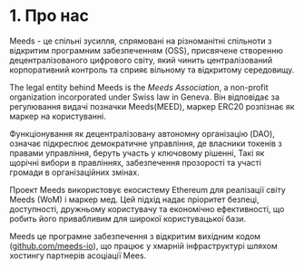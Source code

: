 
# 1. Про нас

Meeds - це спільні зусилля, спрямовані на різноманітні спільноти з відкритим програмним забезпеченням (OSS), присвячене створенню децентралізованого цифрового світу, який чинить централізований корпоративний контроль та сприяє вільному та відкритому середовищу.

The legal entity behind Meeds is the _Meeds Association_, a non-profit organization incorporated under Swiss law in Geneva. Він відповідає за регулювання видачі позначки Meeds(MEED), маркер ERC20 розпізнає як маркер на користуванні.

Функціонування як децентралізовану автономну організацію (DAO), означає підкреслює демократичне управління, де власники токенів з правами управління, беруть участь у ключовому рішенні, Такі як щорічні вибори в правліннях, забезпечення прозорості та участі громади в організаційних змінах.

Проект Meeds використовує екосистему Ethereum для реалізації світу Meeds (WoM) і маркер мед. Цей підхід надає пріоритет безпеці, доступності, дружньому користувачу та економічно ефективності, що робить його привабливим для широкої користувацької бази.

Meeds це програмне забезпечення з відкритим вихідним кодом ([github.com/meeds-io](https://github.com/meeds-io)), що працює у хмарній інфраструктурі шляхом хостингу партнерів асоціації Mees.